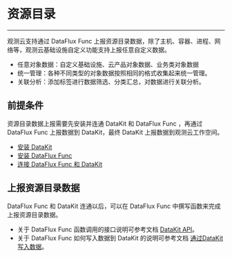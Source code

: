 # 资源目录
---

观测云支持通过 DataFlux Func 上报资源目录数据，除了主机、容器、进程、网络等，观测云基础设施自定义功能支持上报任意自定义数据。

- 任意对象数据：自定义基础设施、云产品对象数据、业务类对象数据
- 统一管理：各种不同类型的对象数据按照相同的格式收集起来统一管理。
- 关联分析：添加标签进行数据筛选、分类汇总，对数据进行关联分析。

## 前提条件

资源目录数据上报需要先安装并连通 DataKit 和 DataFlux Func ，再通过 DataFlux Func 上报数据到 DataKit，最终 DataKit 上报数据到观测云工作空间。

- [安装 DataKit](../datakit/datakit-install.md)
- [安装 DataFlux Func](https://func.guance.com/doc/quick-start/)
- [连接 DataFlux Func 和 DataKit](https://func.guance.com/doc/practice-connect-to-datakit/)

## 上报资源目录数据

DataFlux Func 和 DataKit 连通以后，可以在 DataFlux Func 中撰写函数来完成上报资源目录数据。

- 关于 DataFlux Func 函数调用的接口说明可参考文档 [DataKit API](../datakit/apis.md)。
- 关于 DataFlux Func 如何写入数据到 DataKit 的说明可参考文档 [通过DataKit 写入数据](https://func.guance.com/doc/practice-write-data-via-datakit/)。

